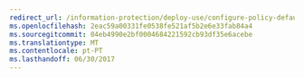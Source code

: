 ```yaml
---
redirect_url: /information-protection/deploy-use/configure-policy-default
ms.openlocfilehash: 2eac59a00331fe0538fe521af5b2e6e33fab84a4
ms.sourcegitcommit: 04eb4990e2bf0004684221592cb93df35e6acebe
ms.translationtype: MT
ms.contentlocale: pt-PT
ms.lasthandoff: 06/30/2017
---
```

